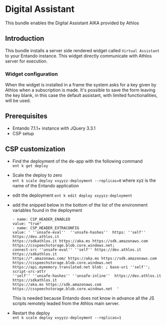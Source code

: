 # Digital Assistant

This bundle enables the Digital Assistant AIKA provided by Athlos 

## Introduction

This bundle installs a server side rendered widget called `Virtual Assistant` to your Entando instance.
This widget directly communicate with Athlos server for execution.

### Widget configuration 

When the widget is installed in a frame the system asks for a key given by Athlos when a subscription is made.
It's possible to save the form leaving the key blank, in this case the default assistant, with limited functionalities, will be used.

## Prerequisites

 - Entando 7.1.1+ instance with JQuery 3.3.1
 - CSP setup

## CSP customization
 
 - Find the deployment of the de-app with the following command  
 ``ent k get deploy``

 - Scale the deploy to zero  
 ``ent k scale deploy xxyyzz-deployment --replicas=0`` where xyz is the name of the Entando application

 - edit the deployment
 ``ent k edit deploy xxyyzz-deployment``  

- add the snipped below in the bottom of the list of the environment variables found in the deployment

   ```text
   - name: CSP_HEADER_ENABLED
   value: "true"
   - name: CSP_HEADER_EXTRACONFIG
   value: ' ''unsafe-eval''  ''unsafe-hashes''  https: ''self'' https://dev.athlos.it
   https://sdkathlos.it https://aka.ms https://sdk.amazonaws.com https://csspeechstorage.blob.core.windows.net;
   connect-src ''unsafe-eval'' ''self'' https://dev.athlos.it https://sdkathlos.it
   https://*.amazonaws.com/ https://aka.ms https://sdk.amazonaws.com https://csspeechstorage.blob.core.windows.net
   https://api.mymemory.translated.net blob: ; base-uri ''self''; script-src-attr
   ''self'' ''unsafe-hashes'' ''unsafe-inline''  https://dev.athlos.it https://sdkathlos.it
   https://aka.ms https://sdk.amazonaws.com https://csspeechstorage.blob.core.windows.net  '
   ```
  
   This is needed because Entando does not know in advance all the JS scripts remotely leaded from the Athlos main server.
 - Restart the deploy  
 ``ent k scale deploy xxyyzz-deployment --replicas=1``